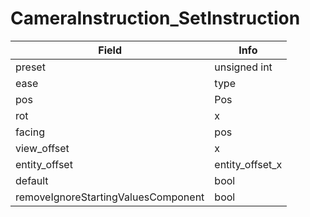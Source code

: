 # CameraInstruction_SetInstruction

<table><thead><tr><th>Field</th><th>Info</th></tr></thead><tbody>
<tr><td>preset</td><td>unsigned int</td></tr>
<tr><td>ease</td><td>type</td></tr>
<tr><td>pos</td><td>Pos</td></tr>
<tr><td>rot</td><td>x</td></tr>
<tr><td>facing</td><td>pos</td></tr>
<tr><td>view_offset</td><td>x</td></tr>
<tr><td>entity_offset</td><td>entity_offset_x</td></tr>
<tr><td>default</td><td>bool</td></tr>
<tr><td>removeIgnoreStartingValuesComponent</td><td>bool</td></tr>
</tbody></table>